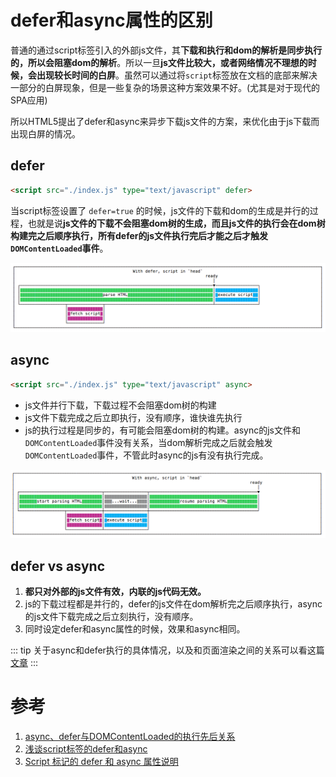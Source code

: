 # defer和async属性的区别
普通的通过script标签引入的外部js文件，其**下载和执行和dom的解析是同步执行的，所以会阻塞dom的解析**。所以一旦**js文件比较大，或者网络情况不理想的时候，会出现较长时间的白屏**。虽然可以通过将`script`标签放在文档的底部来解决一部分的白屏现象，但是一些复杂的场景这种方案效果不好。(尤其是对于现代的SPA应用)

所以HTML5提出了defer和async来异步下载js文件的方案，来优化由于js下载而出现白屏的情况。

## defer
```html
<script src="./index.js" type="text/javascript" defer>
```
当script标签设置了 `defer=true` 的时候，js文件的下载和dom的生成是并行的过程，也就是说**js文件的下载不会阻塞dom树的生成，而且js文件的执行会在dom树构建完之后顺序执行，所有defer的js文件执行完后才能之后才触发`DOMContentLoaded`事件**。

![with-defer.png](./images/with-defer.png)

## async
```html
<script src="./index.js" type="text/javascript" async>
```
- js文件并行下载，下载过程不会阻塞dom树的构建
- js文件下载完成之后立即执行，没有顺序，谁快谁先执行
- js的执行过程是同步的，有可能会阻塞dom树的构建。async的js文件和`DOMContentLoaded`事件没有关系，当dom解析完成之后就会触发`DOMContentLoaded`事件，不管此时async的js有没有执行完成。

![with-async.png](./images/with-async.png)

## defer vs async
1. **都只对外部的js文件有效，内联的js代码无效。**
2. js的下载过程都是并行的，defer的js文件在dom解析完之后顺序执行，async的js文件下载完成之后立刻执行，没有顺序。
3. 同时设定defer和async属性的时候，效果和async相同。


::: tip
关于async和defer执行的具体情况，以及和页面渲染之间的关系可以看这篇[文章](https://github.com/careyke/frontend_knowledge_structure/blob/master/environment/browser/rendering/question06_first_render.md)
:::



# 参考
1. [async、defer与DOMContentLoaded的执行先后关系](https://blog.csdn.net/zyj0209/article/details/79698430)
2. [浅谈script标签的defer和async](https://segmentfault.com/a/1190000006778717)
3. [Script 标记的 defer 和 async 属性说明](https://beginor.github.io/2019/01/25/script-defer-async.html)

